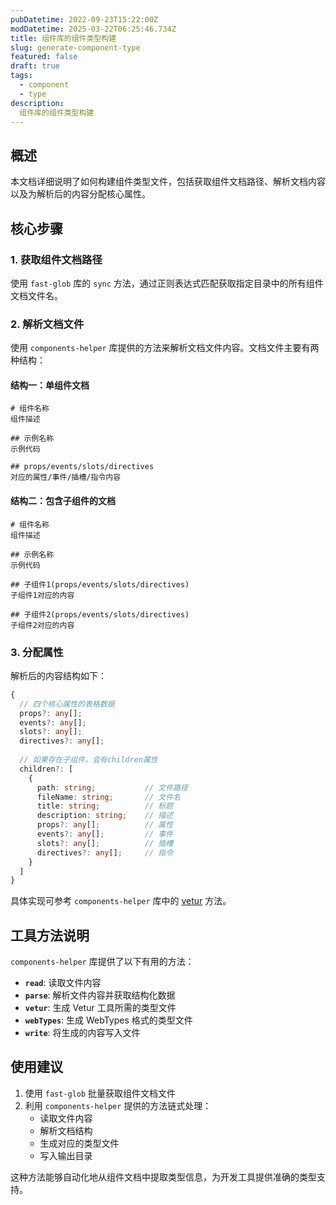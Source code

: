 ```yaml
---
pubDatetime: 2022-09-23T15:22:00Z
modDatetime: 2025-03-22T06:25:46.734Z
title: 组件库的组件类型构建
slug: generate-component-type
featured: false
draft: true
tags:
  - component
  - type
description:
  组件库的组件类型构建
---
```


## 概述
本文档详细说明了如何构建组件类型文件，包括获取组件文档路径、解析文档内容以及为解析后的内容分配核心属性。

## 核心步骤

### 1. 获取组件文档路径
使用 `fast-glob` 库的 `sync` 方法，通过正则表达式匹配获取指定目录中的所有组件文档文件名。

### 2. 解析文档文件
使用 `components-helper` 库提供的方法来解析文档文件内容。文档文件主要有两种结构：

#### 结构一：单组件文档
```
# 组件名称
组件描述

## 示例名称
示例代码

## props/events/slots/directives
对应的属性/事件/插槽/指令内容
```

#### 结构二：包含子组件的文档
```
# 组件名称
组件描述

## 示例名称
示例代码

## 子组件1(props/events/slots/directives)
子组件1对应的内容

## 子组件2(props/events/slots/directives)
子组件2对应的内容
```

### 3. 分配属性
解析后的内容结构如下：

```typescript
{
  // 四个核心属性的表格数据
  props?: any[];
  events?: any[];
  slots?: any[];
  directives?: any[];
  
  // 如果存在子组件，会有children属性
  children?: [
    {
      path: string;           // 文件路径
      fileName: string;       // 文件名
      title: string;          // 标题
      description: string;    // 描述
      props?: any[];          // 属性
      events?: any[];         // 事件
      slots?: any[];          // 插槽
      directives?: any[];     // 指令
    }
  ]
}
```

具体实现可参考 `components-helper` 库中的 [vetur](https://github.com/tolking/components-helper/blob/main/src/vetur.ts) 方法。

## 工具方法说明

`components-helper` 库提供了以下有用的方法：

- **`read`**: 读取文件内容
- **`parse`**: 解析文件内容并获取结构化数据
- **`vetur`**: 生成 Vetur 工具所需的类型文件
- **`webTypes`**: 生成 WebTypes 格式的类型文件
- **`write`**: 将生成的内容写入文件

## 使用建议

1. 使用 `fast-glob` 批量获取组件文档文件
2. 利用 `components-helper` 提供的方法链式处理：
    - 读取文件内容
    - 解析文档结构
    - 生成对应的类型文件
    - 写入输出目录

这种方法能够自动化地从组件文档中提取类型信息，为开发工具提供准确的类型支持。
